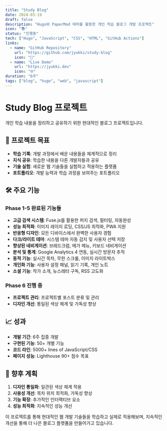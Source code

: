 ```yaml
---
title: "Study Blog"
date: 2024-03-19
draft: false
description: "Hugo와 PaperMod 테마를 활용한 개인 학습 블로그 개발 프로젝트"
icon: "📚"
status: "진행중"
tech: ["Hugo", "JavaScript", "CSS", "HTML", "GitHub Actions"]
links:
  - name: "GitHub Repository"
    url: "https://github.com/jyukki/study-blog"
    icon: "🔗"
  - name: "Live Demo"
    url: "https://jyukki.dev"
    icon: "🌐"
duration: "6주"
tags: ["blog", "hugo", "web", "javascript"]
---
```


# Study Blog 프로젝트

개인 학습 내용을 정리하고 공유하기 위한 현대적인 블로그 프로젝트입니다.

## 🎯 프로젝트 목표

- **학습 기록**: 개발 과정에서 배운 내용들을 체계적으로 정리
- **지식 공유**: 학습한 내용을 다른 개발자들과 공유
- **기술 실험**: 새로운 웹 기술들을 실험하고 적용하는 플랫폼
- **포트폴리오**: 개발 능력과 학습 과정을 보여주는 포트폴리오

## 🛠️ 주요 기능

### Phase 1-5 완료된 기능들
- **고급 검색 시스템**: Fuse.js를 활용한 퍼지 검색, 필터링, 자동완성
- **성능 최적화**: 이미지 레이지 로딩, CSS/JS 최적화, PWA 지원
- **반응형 디자인**: 모든 디바이스에서 완벽한 사용자 경험
- **다크/라이트 테마**: 시스템 테마 자동 감지 및 사용자 선택 저장
- **향상된 네비게이션**: 브레드크럼, 메가 메뉴, 키보드 네비게이션
- **분석 및 통계**: Google Analytics 4 연동, 실시간 방문자 추적
- **동적 기능**: 실시간 목차, 무한 스크롤, 이미지 라이트박스
- **개인화 기능**: 사용자 설정 패널, 읽기 기록, 개인 노트
- **소셜 기능**: 작가 소개, 뉴스레터 구독, RSS 고도화

### Phase 6 진행 중
- **프로젝트 관리**: 프로젝트별 포스트 분류 및 관리
- **디자인 개선**: 통일된 색상 체계 및 가독성 향상

## 📈 성과

- **개발 기간**: 6주 집중 개발
- **구현된 기능**: 50+ 개별 기능
- **코드 라인**: 5000+ lines of JavaScript/CSS
- **페이지 성능**: Lighthouse 90+ 점수 목표

## 🔄 향후 계획

1. **디자인 통일화**: 일관된 색상 체계 적용
2. **사용성 개선**: 목차 위치 최적화, 가독성 향상
3. **기능 확장**: 추가적인 인터랙티브 요소
4. **성능 최적화**: 지속적인 성능 개선

이 프로젝트를 통해 현대적인 웹 개발 기술들을 학습하고 실제로 적용해보며, 
지속적인 개선을 통해 더 나은 블로그 플랫폼을 만들어가고 있습니다.